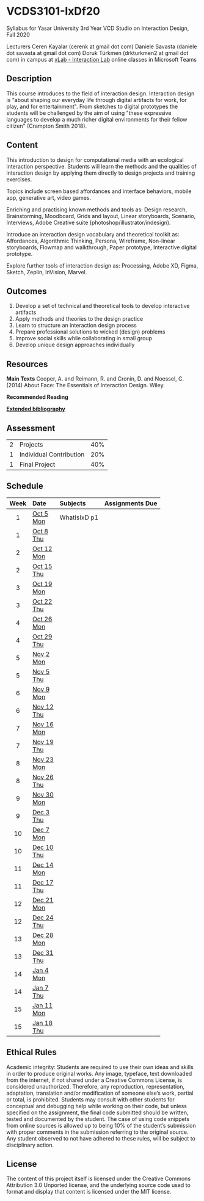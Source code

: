 # VCDS3101-IxDf20
Syllabus for Yasar University 3rd Year VCD Studio on Interaction Design, Fall 2020

Lecturers
Ceren Kayalar (cerenk at gmail dot com)
Daniele Savasta (daniele dot savasta at gmail dot com)
Doruk Türkmen (drkturkmen2 at gmail dot com)
in campus at [xLab - Interaction Lab](http://xlab.yasar.edu.tr)
online classes in Microsoft Teams

## Description
This course introduces to the field of interaction design. Interaction design is "about shaping our everyday life through digital artifacts for work, for play, and for entertainment". From sketches to digital prototypes the students will be challenged by the aim of using "these expressive languages to develop a much richer digital environments for their fellow citizen" (Crampton Smith 2018).

## Content
This introduction to design for computational media with an ecological interaction perspective. Students will learn the methods and the qualities of interaction design by applying them directly to design projects and training exercises.

Topics include screen based affordances and interface behaviors, mobile app, generative art, video games.

Enriching and practising known methods and tools as:
Design research, Brainstorming, Moodboard, Grids and layout, Linear storyboards, Scenario, Interviews, Adobe Creative suite (photoshop/illustrator/indesign).

Introduce an interaction design vocabulary and theoretical toolkit as:
Affordances, Algorithmic Thinking, Persona, Wireframe, Non-linear storyboards, Flowmap and walkthrough, Paper prototype, Interactive digital prototype.

Explore further tools of interaction design as:
Processing, Adobe XD, Figma, Sketch, Zeplin, InVision, Marvel.

## Outcomes
1. Develop a set of technical and theoretical tools to develop interactive artifacts
2. Apply methods and theories to the design practice
3. Learn to structure an interaction design process
4. Prepare professional solutions to wicked (design) problems
5. Improve social skills while collaborating in small group
6. Develop unique design approaches individually

## Resources

**Main Texts**
Cooper, A. and Reimann, R. and Cronin, D. and Noessel, C. (2014) About Face: The Essentials of Interaction Design. Wiley.

**Recommended Reading**

[**Extended bibliography**](https://github.com/ixd-izmir/ixd3102f19/blob/master/extendedBibliography.md)

## Assessment

| | | |
|-|-|-|
|2| Projects |40%|
|1| Individual Contribution |20%|
|1| Final Project |40%|


## Schedule

| Week | Date | Subjects | Assignments Due |
|:---:|:-------------|:-------------| -----:|
| 1 | [Oct 5<br>Mon]() | WhatIsIxD p1 | |
| 1 | [Oct 8<br>Thu]() | | |
| 2 | [Oct 12<br>Mon]() |  | |
| 2 | [Oct 15<br>Thu]() | | |
| 3 | [Oct 19<br>Mon]() |  | |
| 3 | [Oct 22<br>Thu]()| | |
| 4 | [Oct 26<br>Mon]() |  | |
| 4 | [Oct 29<br>Thu]() | | |
| 5 | [Nov 2<br>Mon]() |  | |
| 5 | [Nov 5<br>Thu]() | | |
| 6 | [Nov 9<br>Mon]() |  | |
| 6 | [Nov 12<br>Thu]() | | |
| 7 | [Nov 16<br>Mon]() |  | |
| 7 | [Nov 19<br>Thu]() | | |
| 8 | [Nov 23<br>Mon]() |  | |
| 8 | [Nov 26<br>Thu]() | | |
| 9 | [Nov 30<br>Mon]() |  | |
| 9 | [Dec 3<br>Thu]() | | |
| 10 | [Dec 7<br>Mon]() |  | |
| 10 | [Dec 10<br>Thu]() | | |
| 11 | [Dec 14<br>Mon]() |  | |
| 11 | [Dec 17<br>Thu]() | | |
| 12 | [Dec 21<br>Mon]() |  | |
| 12 | [Dec 24<br>Thu]() | | |
| 13 | [Dec 28<br>Mon]() |  | |
| 13 | [Dec 31<br>Thu]() | | |
| 14 | [Jan 4<br>Mon]() |  | |
| 14 | [Jan 7<br>Thu]() | | |
| 15 | [Jan 11<br>Mon]() |  | |
| 15 | [Jan 18<br>Thu]() | | |


## Ethical Rules
Academic integrity: Students are required to use their own ideas and skills in order to produce original works. Any image, typeface, text downloaded from the internet, if not shared under a Creative Commons License, is considered unauthorized. Therefore, any reproduction, representation, adaptation, translation and/or modification of someone else’s work, partial or total, is prohibited. Students may consult with other students for conceptual and debugging help while working on their code, but unless specified on the assignment, the final code submitted should be written, tested and documented by the student. The case of using code snippets from online sources is allowed up to being 10% of the student’s submission with proper comments in the submission referring to the original source. Any student observed to not have adhered to these rules, will be subject to disciplinary action.

## License
The content of this project itself is licensed under the Creative Commons Attribution 3.0 Unported license, and the underlying source code used to format and display that content is licensed under the MIT license.
